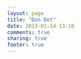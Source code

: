 ```yaml
---
layout: page
title: "Don Det"
date: 2013-01-14 13:10
comments: true
sharing: true
footer: true
---
```

